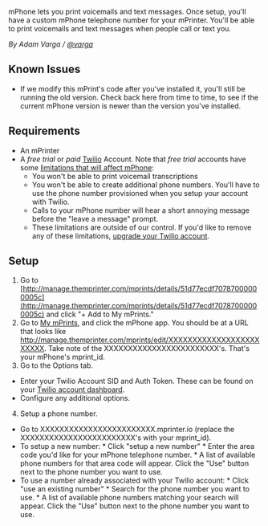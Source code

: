 mPhone lets you print voicemails and text messages. Once setup, you'll have a custom mPhone telephone number for your mPrinter. You'll be able to print voicemails and text messages when people call or text you.

*By Adam Varga / [@varga](https://twitter.com/varga)*

Known Issues
-----------------------------

* If we modify this mPrint's code after you've installed it, you'll still be running the old version. Check back here from time to time, to see if the current mPhone version is newer than the version you've installed.

Requirements
-----------------------------

* An mPrinter
* A *free trial* or *paid* [Twilio](http://www.twilio.com) Account. Note that *free trial* accounts have some [limitations that will affect mPhone](http://www.twilio.com/help/faq/twilio-basics/how-does-twilios-free-trial-work):
    * You won't be able to print voicemail transcriptions
    * You won't be able to create additional phone numbers. You'll have to use the phone number provisioned when you setup your account with Twilio.
    * Calls to your mPhone number will hear a short annoying message before the "leave a message" prompt.
    * These limitations are outside of our control. If you'd like to remove any of these limitations, [upgrade your Twilio account](https://www.twilio.com/user/billing/upgrade).

Setup
-----------------------------

1. Go to [http://manage.themprinter.com/mprints/details/51d77ecdf70787000000005c](http://manage.themprinter.com/mprints/details/51d77ecdf70787000000005c) and click "+ Add to My mPrints."
2. Go to [My mPrints](http://manage.themprinter.com/mprints), and click the mPhone app. You should be at a URL that looks like http://manage.themprinter.com/mprints/edit/XXXXXXXXXXXXXXXXXXXXXXXX. Take note of the XXXXXXXXXXXXXXXXXXXXXXXX's. That's your mPhone's mprint_id.
3. Go to the Options tab.
  * Enter your Twilio Account SID and Auth Token. These can be found on your [Twilio account dashboard](https://www.twilio.com/user/account).
  * Configure any additional options.
4. Setup a phone number.
  * Go to XXXXXXXXXXXXXXXXXXXXXXXX.mprinter.io (replace the XXXXXXXXXXXXXXXXXXXXXXXX's with your mprint_id).
  * To setup a new number:
        * Click "setup a new number"
        * Enter the area code you'd like for your mPhone telephone number.
        * A list of available phone numbers for that area code will appear. Click the "Use" button next to the phone number you want to use.
  * To use a number already associated with your Twilio account:
        * Click "use an existing number"
        * Search for the phone number you want to use.
        * A list of available phone numbers matching your search will appear. Click the "Use" button next to the phone number you want to use.